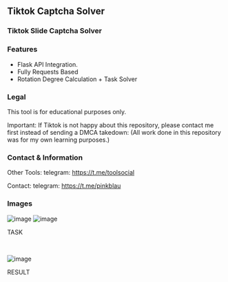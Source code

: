 ## Tiktok Captcha Solver

### Tiktok Slide Captcha Solver

### Features
* Flask API Integration.
* Fully Requests Based
* Rotation Degree Calculation + Task Solver

### Legal
This tool is for educational purposes only.

Important: If Tiktok is not happy about this repository, please contact me first instead of sending a DMCA takedown: (All work done in this repository was for my own learning purposes.)

### Contact & Information
Other Tools: telegram: https://t.me/toolsocial

Contact: telegram: https://t.me/pinkblau

### Images

![image](https://github.com/user-attachments/assets/04a32cd9-94f8-483a-9e8b-776e258c5e18)
![image](https://github.com/user-attachments/assets/1ff1dc24-19e1-422e-9254-808caf744b84)

<p>TASK</p>

<br/>

![image](https://github.com/user-attachments/assets/5d3c6e91-5ab2-45d7-9082-b7bef9564de1)


<p>RESULT</p>
